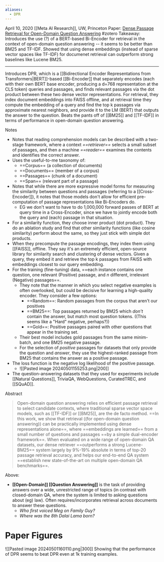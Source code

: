 ```yaml
---
aliases:
  - DPR
---
```

April 10, 2020
[[Meta AI Research]], UW, Princeton
Paper: [Dense Passage Retrieval for Open-Domain Question Answering](https://arxiv.org/abs/2004.04906)
#zotero 
Takeaway: Introduces the use (?) of a BERT-based Bi-Encoder for retrieval in the context of open-domain question answering -- it seems to be better than BM25 and TF-IDF. Showed that using dense embeddings (instead of sparse vector spaces like TF-IDF) for documenet retrieval can outperform strong baselines like Lucene BM25.

----

Introduces DPR, which is a [[Bidirectional Encoder Representations from Transformers|BERT]]-based [[Bi-Encoder]] that separately encodes (each with their own BERT base encoder, producing a d=768 representation at the CLS token) queries and passages, and finds relevant passages via the dot product between these two dense vector representations. For retrieval, they index document embeddings into FAISS offline, and at retrieval time they compute the embedding of a query and find the top k passages via approximate nearest neighbors, and provide it to the LM (BERT) that outputs the answer to the question. Beats the pants off of [[BM25]] and [[TF-IDF]] in terms of performance in open-domain question answering.

Notes
- Notes that reading comprehension models can be described with a two-stage framework, where a context *==retriever==* selects a small subset of passages, and then a machine *==reader==* examines the contents and identifies the correct answer.
- Uses the useful-to-me taxonomy of: 
	- ==Corpus== (a collection of documents)
	- ==Documents== (member of a corpus)
	- ==Passages== (chunk of a document)
	- ==Span== (relevant part of a passage)
- Notes that while there are more expressive model forms for measuring the similarity between questions and passages (referring to a [[Cross-Encoder]]), it notes that those models don't allow for efficient pre-computation of passage representations like Bi-Encoders do.
	- EG we don't want to have to do 1,000,000 forward passes of BERT at query time in a Cross-Encoder, since we have to jointly encode both the query and (each) passage in that situation.
- For a similarity function, they choose inner product (dot product). They do an ablation study and find that other similarity functions (like cosine similarity) perform about the same, so they just stick with simple dot products.
- When they precompute the passage encodings, they index them using [[FAISS]], offline. They say it's an extremely efficient, open-source library for similarity search and clustering of dense vectors. Given a query, they embed it and retrieve the top k passages from FAISS with embeddings closest to our query embedding.
- For the training (fine-tuning) data, ==each instance contains one question, one relevant (Positive) passage, and $n$ different, irrelevant (Negative) passages==.
	- They note that the manner in which you select negative examples is often overlooked, but could be decisive for learning a high-quality encoder. They consider a few options:
		- ==Random==: Random passages from the corpus that aren't our positives
		- ==BM25==: Top passages returned by BM25 which *don't* contain the answer, but match most question tokens. ((This seems like a "Hard" negative, perhaps?))
		- ==Gold==: Positive passages paired with other questions that appear in the training set.
	- Their best model includes gold passages from the same minim-batch, and one BM25 negative passage.
	- For the selection of *positive* passages for datasets that only provide the question and *answer*, they use the highest-ranked passage from BM25 that contains the answer as a positive passage.
- The loss function is the negative log likelihood of the positive passage.
	- ![[Pasted image 20240501155253.png|200]]
- The question-answering datasets that they used for experiments include [[Natural Questions]], TriviaQA, WebQuestions, CuratedTREC, and [[SQuAD]].






Abstract
> Open-domain question answering relies on efficient passage retrieval to select candidate contexts, where traditional sparse vector space models, such as [[TF-IDF]] or [[BM25]], are the de facto method. ==In this work, we show that retrieval ((for open-domain question answering)) can be practically implemented using dense representations alone==, where ==embeddings are learned== from a small number of questions and passages ==by a simple dual-encoder framework==. When evaluated on a wide range of open-domain QA datasets, our dense retriever ==outperforms a strong Lucene-BM25== system largely by 9%-19% absolute in terms of top-20 passage retrieval accuracy, and helps our end-to-end QA system ==establish new state-of-the-art on multiple open-domain QA benchmarks==.

Above:
- **[[Open-Domain]] [[Question Answering]]** is the task of providing answers over a wide, unrestricted range of topics (in contrast with closed-domain QA, where the system is limited to asking questions about (eg) law). Often requires/incorporates retrieval across documents to answer these questions.
	- *Who first voiced Meg on Family Guy?*
	- *Where was the 8th Dalai Lama born?*


# Paper Figures
![[Pasted image 20240501160110.png|300]]
Showing that the performance of DPR seems to beat DPR even at 1k training examples.



